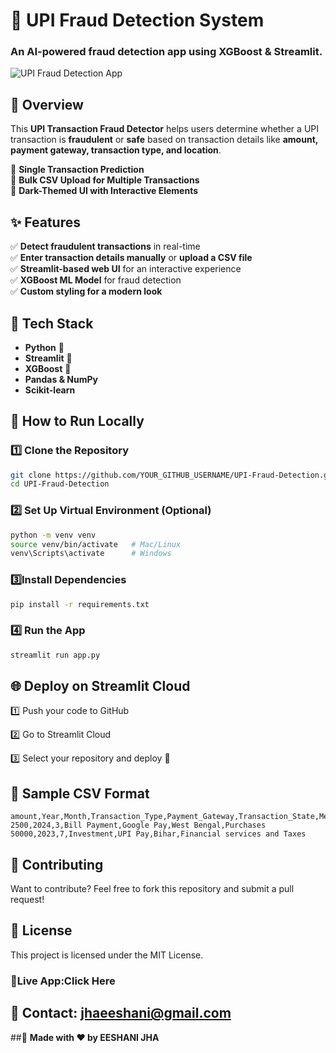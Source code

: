 # 🚀 UPI Fraud Detection System

### An AI-powered fraud detection app using **XGBoost & Streamlit**.

![UPI Fraud Detection App](https://your-image-link.com)  <!-- Replace with actual image URL -->

## 📌 Overview
This **UPI Transaction Fraud Detector** helps users determine whether a UPI transaction is **fraudulent** or **safe** based on transaction details like **amount, payment gateway, transaction type, and location**.

🔹 **Single Transaction Prediction**  
🔹 **Bulk CSV Upload for Multiple Transactions**  
🔹 **Dark-Themed UI with Interactive Elements**  

## ✨ Features
✅ **Detect fraudulent transactions** in real-time  
✅ **Enter transaction details manually** or **upload a CSV file**  
✅ **Streamlit-based web UI** for an interactive experience  
✅ **XGBoost ML Model** for fraud detection  
✅ **Custom styling for a modern look**  

## 🔧 Tech Stack
- **Python** 🐍  
- **Streamlit** 🎈  
- **XGBoost** 🚀  
- **Pandas & NumPy**  
- **Scikit-learn**  

## 🎯 How to Run Locally
### 1️⃣ **Clone the Repository**
```bash
git clone https://github.com/YOUR_GITHUB_USERNAME/UPI-Fraud-Detection.git
cd UPI-Fraud-Detection
```
### 2️⃣ **Set Up Virtual Environment (Optional)**
```bash
python -m venv venv
source venv/bin/activate   # Mac/Linux
venv\Scripts\activate      # Windows
```
### 3️⃣**Install Dependencies**
```bash
pip install -r requirements.txt
```
### 4️⃣ **Run the App**
```bash
streamlit run app.py
```
## 🌐 **Deploy on Streamlit Cloud**
1️⃣ Push your code to GitHub

2️⃣ Go to Streamlit Cloud

3️⃣ Select your repository and deploy 🎉


## 📂 **Sample CSV Format**
```csv
amount,Year,Month,Transaction_Type,Payment_Gateway,Transaction_State,Merchant_Category
2500,2024,3,Bill Payment,Google Pay,West Bengal,Purchases
50000,2023,7,Investment,UPI Pay,Bihar,Financial services and Taxes
```
## 🤝 **Contributing**
Want to contribute? Feel free to fork this repository and submit a pull request!

## 📜 **License**
This project is licensed under the MIT License.

### 🔗**Live App:Click Here**


## 📧 **Contact: jhaeeshani@gmail.com**



##🚀 **Made with ❤️ by EESHANI JHA**



